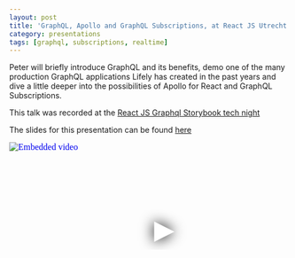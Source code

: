 ```yaml
---
layout: post
title: 'GraphQL, Apollo and GraphQL Subscriptions, at React JS Utrecht meetup'
category: presentations
tags: [graphql, subscriptions, realtime]
---
```


Peter will briefly introduce GraphQL and its benefits, demo one of the many production GraphQL applications Lifely has created in the past years and dive a little deeper into the possibilities of Apollo for React and GraphQL Subscriptions.

This talk was recorded at the [React JS Graphql Storybook tech night](https://www.meetup.com/React-js-Utrecht/events/268456966/)

The slides for this presentation can be found [here](https://peterpeerdeman.github.io/graphql-apollo)

<iframe
  width="560"
  height="315"
  src="https://www.youtube.com/embed/uOvHB_m_0Jw"
  srcdoc="<style>*{padding:0;margin:0;overflow:hidden}html,body{height:100%}img,span{position:absolute;width:100%;top:0;bottom:0;margin:auto}span{height:1.5em;text-align:center;font:48px/1.5 sans-serif;color:white;text-shadow:0 0 0.5em black}</style><a href=https://www.youtube.com/embed/uOvHB_m_0Jw?autoplay=1><img src=https://img.youtube.com/vi/uOvHB_m_0Jw/hqdefault.jpg alt='Embedded video'><span>▶</span></a>"
  frameborder="0"
  allow="accelerometer; autoplay; encrypted-media; gyroscope; picture-in-picture"
  allowfullscreen
  title="Embedded video"
></iframe>
